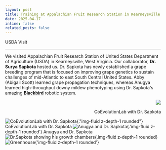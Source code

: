 ```yaml
---
layout: post
title: Training at Appalachian Fruit Research Station in Kearneysville
date: 2025-04-17
inline: false
related_posts: false
---
```


 USDA Visit 

---

We visited Appalachian Fruit Research Station of United States Department of Agriculture (USDA) in Kearneysville, West Virginia. Our collaborator, **Dr. Surya Sapkota** hosted us. Dr. Sapkota has newly established a grape breeding program that is focused on improving grape genetics to sustain challenges of mid-Atlantic to east South Central United States. Abby (Abigail Scott) learned grape propagation techniques, whereas Anugya learned high-throughput downy mildew phenotyping using Dr. Sapkota's amazing [**Blackbird**](https://apsjournals.apsnet.org/doi/abs/10.1094/PHYTO-01-25-0033-R) robotic system.


<div style="text-align: right;"> 
 <img class="img-fluid z-depth-1 rounded" src='../../assets/img/usda_fields1.jpeg'>
 <p>CoEvolutionLab with Dr. Sapkota </p>
</div>


![CoEvolutionLab with Dr. Sapkota](../../assets/img/usda_fields1.jpeg){."img-fluid z-depth-1 rounded"}
CoEvolutionLab with Dr. Sapkota
![Anugya and Dr. Sapkota](../../assets/img/usda_fields2.jpeg){.'img-fluid z-depth-1 rounded'}
Anugya and Dr. Sapkota
![Dr.Sapkota showing his growth chambers](../../assets/img/usda_lab1.jpeg){.img-fluid z-depth-1 rounded}
![Greenhouse](../../assets/img/usda_lab2.jpeg){'img-fluid z-depth-1 rounded'}
